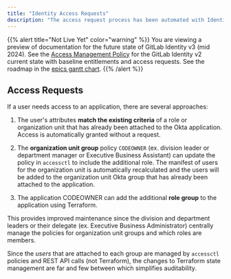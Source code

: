 ```yaml
---
title: "Identity Access Requests"
description: "The access request process has been automated with Identity Roles and Identity Groups. This page explains the processes that are used to update the role and group policies in accessctl, or adding additional roles and groups to applications with Terraform."
---
```


{{% alert title="Not Live Yet" color="warning" %}}
You are viewing a preview of documentation for the future state of GitLab Identity v3 (mid 2024). See the <a href="https://handbook.gitlab.com/handbook/security/access-management-policy">Access Management Policy</a> for the GitLab Identity v2 current state with baseline entitlements and access requests. See the roadmap in the <a href="https://gitlab.com/groups/gitlab-com/gl-security/identity/eng/-/roadmap?state=all&sort=start_date_asc&layout=QUARTERS&timeframe_range_type=THREE_YEARS&group_path=gitlab-com/gl-security/identity/eng&progress=WEIGHT&show_progress=true&show_milestones=false&milestones_type=ALL&show_labels=true">epics gantt chart</a>.
{{% /alert %}}

## Access Requests

If a user needs access to an application, there are several approaches:

1. The user's attributes **match the existing criteria** of a role or organization unit that has already been attached to the Okta application. Access is automatically granted without a request.

1. The **organization unit group** policy `CODEOWNER` (ex. division leader or department manager or Executive Business Assistant) can update the policy in `accessctl` to include the additional role. The manifest of users for the organization unit is automatically recalculated and the users will be added to the organization unit Okta group that has already been attached to the application.

1. The application CODEOWNER can add the additional **role group** to the application using Terraform.

This provides improved maintenance since the division and department leaders or their delegate (ex. Executive Business Administrator) centrally manage the policies for organization unit groups and which roles are members.

Since the *users* that are attached to each group are managed by `accessctl` policies and REST API calls (not Terraform), the changes to Terraform state management are far and few between which simplifies auditability.
